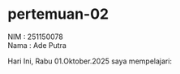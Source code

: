 # pertemuan-02
NIM : 251150078<br>
Nama : Ade Putra<br>

Hari Ini, Rabu 01.Oktober.2025 saya mempelajari:<br>